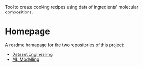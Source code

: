 Tool to create cooking recipes using data of ingredients' molecular compositions.

# Homepage

A readme homapage for the two repositories of this project:

- [Dataset Engineering](https://github.com/stephankostov/recipe-generator-dataset)
- [ML Modelling](https://github.com/stephankostov/recipe-generator-models)